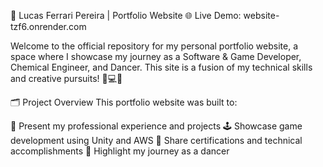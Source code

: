 🚀 Lucas Ferrari Pereira | Portfolio Website
🌐 Live Demo: website-tzf6.onrender.com

Welcome to the official repository for my personal portfolio website, a space where I showcase my journey as a Software & Game Developer, Chemical Engineer, and Dancer. This site is a fusion of my technical skills and creative pursuits! 🎨💻🕺

🗂️ Project Overview
This portfolio website was built to:

🎯 Present my professional experience and projects
🕹️ Showcase game development using Unity and AWS
📜 Share certifications and technical accomplishments
💃 Highlight my journey as a dancer
